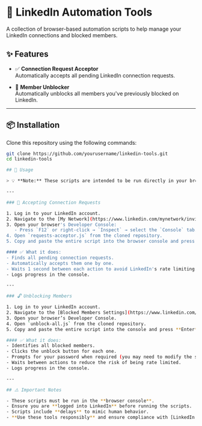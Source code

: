 # 🔗 LinkedIn Automation Tools

A collection of browser-based automation scripts to help manage your LinkedIn connections and blocked members.

## ✨ Features

- ✅ **Connection Request Acceptor**  
  Automatically accepts all pending LinkedIn connection requests.

- 🚫 **Member Unblocker**  
  Automatically unblocks all members you've previously blocked on LinkedIn.

---

## 📦 Installation

Clone this repository using the following commands:

```bash
git clone https://github.com/yourusername/linkedin-tools.git
cd linkedin-tools

## 🚀 Usage

> 💡 **Note:** These scripts are intended to be run directly in your browser’s developer console while you are logged in to LinkedIn.

---

### 🔁 Accepting Connection Requests

1. Log in to your LinkedIn account.
2. Navigate to the [My Network](https://www.linkedin.com/mynetwork/invitation-manager/) page.
3. Open your browser's Developer Console:
   - Press `F12` or right-click → `Inspect` → select the `Console` tab.
4. Open `requests-acceptor.js` from the cloned repository.
5. Copy and paste the entire script into the browser console and press **Enter**.

#### ✅ What it does:
- Finds all pending connection requests.
- Automatically accepts them one by one.
- Waits 1 second between each action to avoid LinkedIn's rate limiting.
- Logs progress in the console.

---

### 🔓 Unblocking Members

1. Log in to your LinkedIn account.
2. Navigate to the [Blocked Members Settings](https://www.linkedin.com/psettings/blocked) page.
3. Open your browser’s Developer Console.
4. Open `unblock-all.js` from the cloned repository.
5. Copy and paste the entire script into the console and press **Enter**.

#### ✅ What it does:
- Identifies all blocked members.
- Clicks the unblock button for each one.
- Prompts for your password when required (you may need to modify the script).
- Waits between actions to reduce the risk of being rate limited.
- Logs progress in the console.

---

## ⚠️ Important Notes

- These scripts must be run in the **browser console**.
- Ensure you are **logged into LinkedIn** before running the scripts.
- Scripts include **delays** to mimic human behavior.
- **Use these tools responsibly** and ensure compliance with [LinkedIn’s User Agreement](https://www.linkedin.com/legal/user-agreement).
